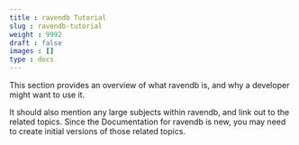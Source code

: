 ```yaml
---
title : ravendb Tutorial
slug : ravendb-tutorial
weight : 9992
draft : false
images : []
type : docs
---
```


This section provides an overview of what ravendb is, and why a developer might want to use it.

It should also mention any large subjects within ravendb, and link out to the related topics.  Since the Documentation for ravendb is new, you may need to create initial versions of those related topics.

